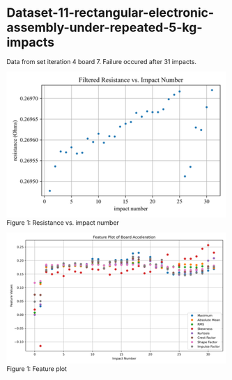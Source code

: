 # Dataset-11-rectangular-electronic-assembly-under-repeated-5-kg-impacts
Data from set iteration 4 board 7. Failure occured after 31 impacts.

![Figure 1](Figures/4_7_metric_plot.png)
Figure 1: Resistance vs. impact number


![Figure 2](Figures/4_7_feature_plot.png)
Figure 1: Feature plot
